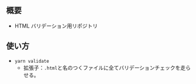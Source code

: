 ## 概要

- HTML バリデーション用リポジトリ

## 使い方

- `yarn validate`
  - 拡張子：`.html`と名のつくファイルに全てバリデーションチェックを走らせる。
